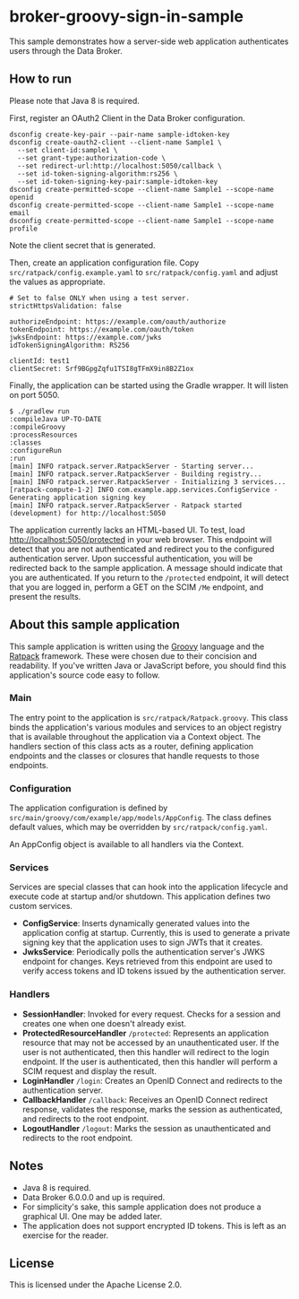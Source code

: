 # broker-groovy-sign-in-sample

This sample demonstrates how a server-side web application authenticates users
through the Data Broker.

## How to run

Please note that Java 8 is required.

First, register an OAuth2 Client in the Data Broker configuration.

```
dsconfig create-key-pair --pair-name sample-idtoken-key
dsconfig create-oauth2-client --client-name Sample1 \
  --set client-id:sample1 \
  --set grant-type:authorization-code \
  --set redirect-url:http://localhost:5050/callback \
  --set id-token-signing-algorithm:rs256 \
  --set id-token-signing-key-pair:sample-idtoken-key
dsconfig create-permitted-scope --client-name Sample1 --scope-name openid
dsconfig create-permitted-scope --client-name Sample1 --scope-name email
dsconfig create-permitted-scope --client-name Sample1 --scope-name profile
```

Note the client secret that is generated.

Then, create an application configuration file.
Copy `src/ratpack/config.example.yaml` to `src/ratpack/config.yaml`
and adjust the values as appropriate.

```
# Set to false ONLY when using a test server.
strictHttpsValidation: false

authorizeEndpoint: https://example.com/oauth/authorize
tokenEndpoint: https://example.com/oauth/token
jwksEndpoint: https://example.com/jwks
idTokenSigningAlgorithm: RS256

clientId: test1
clientSecret: Srf9BGpgZqfu1TSI8gTFmX9in8B2Z1ox
```

Finally, the application can be started using the Gradle wrapper.
It will listen on port 5050.

```
$ ./gradlew run
:compileJava UP-TO-DATE
:compileGroovy
:processResources
:classes
:configureRun
:run
[main] INFO ratpack.server.RatpackServer - Starting server...
[main] INFO ratpack.server.RatpackServer - Building registry...
[main] INFO ratpack.server.RatpackServer - Initializing 3 services...
[ratpack-compute-1-2] INFO com.example.app.services.ConfigService - Generating application signing key
[main] INFO ratpack.server.RatpackServer - Ratpack started (development) for http://localhost:5050
```

The application currently lacks an HTML-based UI. To test, load
[http://localhost:5050/protected](http://localhost:5050/protected) in your web
browser. This endpoint will detect that you are not authenticated and redirect
you to the configured authentication server. Upon successful authentication,
you will be redirected back to the sample application. A message should
indicate that you are authenticated. If you return to the `/protected`
endpoint, it will detect that you are logged in, perform a GET on the SCIM
`/Me` endpoint, and present the results.

## About this sample application

This sample application is written using the [Groovy](http://groovy-lang.org)
language and the [Ratpack](https://ratpack.io) framework. These were chosen
due to their concision and readability. If you've written Java or JavaScript
before, you should find this application's source code easy to follow.

### Main

The entry point to the application is `src/ratpack/Ratpack.groovy`. This class
binds the application's various modules and services to an object registry that
is available throughout the application via a Context object. The handlers
section of this class acts as a router, defining application endpoints and the
classes or closures that handle requests to those endpoints.

### Configuration

The application configuration is defined by `src/main/groovy/com/example/app/models/AppConfig`.
The class defines default values, which may be overridden by `src/ratpack/config.yaml`.

An AppConfig object is available to all handlers via the Context.

### Services

Services are special classes that can hook into the application lifecycle and
execute code at startup and/or shutdown. This application defines two custom
services.

* **ConfigService**: Inserts dynamically generated values into the application
config at startup. Currently, this is used to generate a private signing key
that the application uses to sign JWTs that it creates.
* **JwksService**: Periodically polls the authentication server's JWKS endpoint
for changes. Keys retrieved from this endpoint are used to verify access tokens
and ID tokens issued by the authentication server.

### Handlers

* **SessionHandler**: Invoked for every request. Checks for a session and creates
one when one doesn't already exist.
* **ProtectedResourceHandler** `/protected`: Represents an application resource
that may not be accessed by an unauthenticated user. If the user is not
authenticated, then this handler will redirect to the login endpoint. If the
user is authenticated, then this handler will perform a SCIM request and
display the result.
* **LoginHandler** `/login`: Creates an OpenID Connect and redirects to the
authentication server.
* **CallbackHandler** `/callback`: Receives an OpenID Connect redirect response,
validates the response, marks the session as authenticated, and redirects to
the root endpoint.
* **LogoutHandler** `/logout`: Marks the session as unauthenticated and
redirects to the root endpoint.

## Notes

* Java 8 is required.
* Data Broker 6.0.0.0 and up is required.
* For simplicity's sake, this sample application does not produce a graphical
UI. One may be added later.
* The application does not support encrypted ID tokens. This is left as an
exercise for the reader.

## License

This is licensed under the Apache License 2.0.